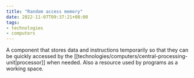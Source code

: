 ```yaml
---
title: "Random access memory"
date: 2022-11-07T09:37:21+08:00
tags:
- technologies
- computers
---
```


A component that stores data and instructions temporarily so that they can be quickly accessed by the [[technologies/computers/central-processing-unit|processor]] when needed. Also a resource used by programs as a working space.






